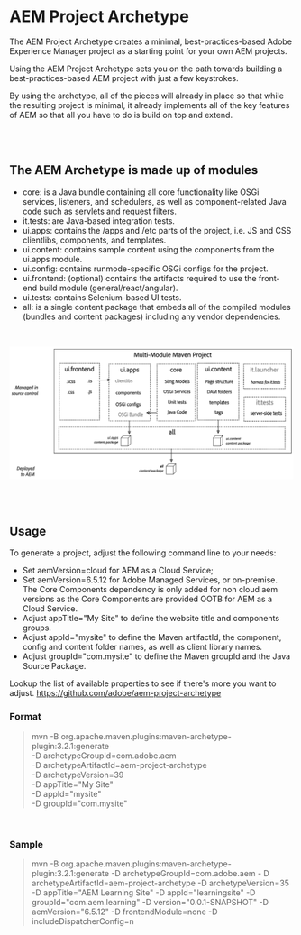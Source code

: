 # AEM Project Archetype

The AEM Project Archetype creates a minimal, best-practices-based Adobe Experience Manager project as a starting point for your own AEM projects.

Using the AEM Project Archetype sets you on the path towards building a best-practices-based AEM project with just a few keystrokes.

By using the archetype, all of the pieces will already in place so that while the resulting project is minimal, it already implements all of the key features of AEM so that all you have to do is build on top and extend.

</br>
</br>

## The AEM Archetype is made up of modules

- core: is a Java bundle containing all core functionality like OSGi services, listeners, and schedulers, as well as component-related Java code such as servlets and request filters.
- it.tests: are Java-based integration tests.
- ui.apps: contains the /apps and /etc parts of the project, i.e. JS and CSS clientlibs, components, and templates.
- ui.content: contains sample content using the components from the ui.apps module.
- ui.config: contains runmode-specific OSGi configs for the project.
- ui.frontend: (optional) contains the artifacts required to use the front-end build module (general/react/angular).
- ui.tests: contains Selenium-based UI tests.
- all: is a single content package that embeds all of the compiled modules (bundles and content packages) including any vendor dependencies.

</br>

![archetype structure](./images/archetype-structure.png "archetype structure")

</br>
</br>

## Usage

To generate a project, adjust the following command line to your needs:

- Set aemVersion=cloud for AEM as a Cloud Service;
- Set aemVersion=6.5.12 for Adobe Managed Services, or on-premise. The Core Components dependency is only added for non cloud aem versions as the Core Components are provided OOTB for AEM as a Cloud Service.
- Adjust appTitle="My Site" to define the website title and components groups.
- Adjust appId="mysite" to define the Maven artifactId, the component, config and content folder names, as well as client library names.
- Adjust groupId="com.mysite" to define the Maven groupId and the Java Source Package.

Lookup the list of available properties to see if there's more you want to adjust. <https://github.com/adobe/aem-project-archetype>

### Format

> mvn -B org.apache.maven.plugins:maven-archetype-plugin:3.2.1:generate \
> -D archetypeGroupId=com.adobe.aem \
> -D archetypeArtifactId=aem-project-archetype \
> -D archetypeVersion=39\
> -D appTitle="My Site" \
> -D appId="mysite" \
> -D groupId="com.mysite"

</br>

### Sample

> mvn -B org.apache.maven.plugins:maven-archetype-plugin:3.2.1:generate -D archetypeGroupId=com.adobe.aem - D archetypeArtifactId=aem-project-archetype -D archetypeVersion=35 -D appTitle="AEM Learning Site" -D appId="learningsite" -D groupId="com.aem.learning" -D version="0.0.1-SNAPSHOT" -D aemVersion="6.5.12" -D frontendModule=none -D includeDispatcherConfig=n
